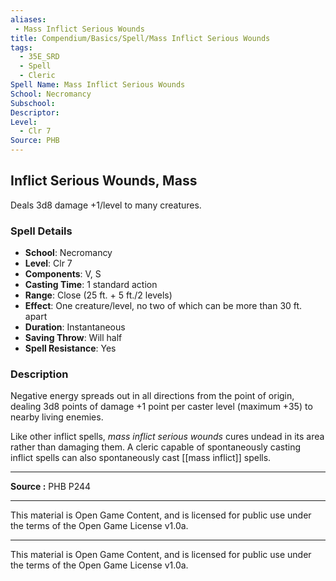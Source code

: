 ```yaml
---
aliases:
 - Mass Inflict Serious Wounds
title: Compendium/Basics/Spell/Mass Inflict Serious Wounds
tags:  
  - 35E_SRD  
  - Spell  
  - Cleric  
Spell Name: Mass Inflict Serious Wounds
School: Necromancy
Subschool: 
Descriptor: 
Level:  
  - Clr 7  
Source: PHB
---
```


## Inflict Serious Wounds, Mass

Deals 3d8 damage +1/level to many creatures.

### Spell Details

- **School**: Necromancy  
- **Level**: Clr 7  
- **Components**: V, S  
- **Casting Time**: 1 standard action  
- **Range**: Close (25 ft. + 5 ft./2 levels)  
- **Effect**: One creature/level, no two of which can be more than 30 ft. apart  
- **Duration**: Instantaneous  
- **Saving Throw**: Will half  
- **Spell Resistance**: Yes  

### Description

Negative energy spreads out in all directions from the point of origin, dealing 3d8 points of damage +1 point per caster level (maximum +35) to nearby living enemies.

Like other inflict spells, *mass inflict serious wounds* cures undead in its area rather than damaging them. A cleric capable of spontaneously casting inflict spells can also spontaneously cast [[mass inflict]] spells.

---

**Source :** PHB P244

---

This material is Open Game Content, and is licensed for public use under  
the terms of the Open Game License v1.0a.

---

This material is Open Game Content, and is licensed for public use under the terms of the Open Game License v1.0a.
